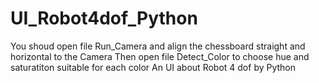 # UI_Robot4dof_Python
You shoud open file Run_Camera and align the chessboard straight and horizontal to the Camera
Then open file Detect_Color to choose hue and saturatiton suitable for each color
An UI about Robot 4 dof by Python
